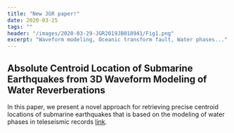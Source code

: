 ```yaml
---
title: "New JGR paper!"
date: 2020-03-25
tags: ""
header: "/images/2020-03-29-JGR2019JB018941/Fig1.png"
excerpt: "Waveform modeling, Oceanic transform fault, Water phases..."
---
```


## Absolute Centroid Location of Submarine Earthquakes from 3D Waveform Modeling of Water Reverberations

In this paper, we present a novel approach for retrieving precise centroid locations of submarine earthquakes that is based on the modeling of water phases in teleseismic records [link](https://doi.org/10.1029/2019JB018941).

<img src="{{ site.url }}{{ site.baseurl }}/images/2020-03-29-JGR2019JB018941/Fig1.png" alt="">
